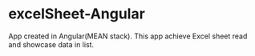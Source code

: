 # excelSheet-Angular

App created in Angular(MEAN stack). 
This app achieve Excel sheet read and showcase data in list.

